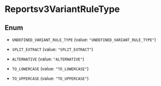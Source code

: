 

# Reportsv3VariantRuleType

## Enum


* `UNDEFINED_VARIANT_RULE_TYPE` (value: `"UNDEFINED_VARIANT_RULE_TYPE"`)

* `SPLIT_EXTRACT` (value: `"SPLIT_EXTRACT"`)

* `ALTERNATIVE` (value: `"ALTERNATIVE"`)

* `TO_LOWERCASE` (value: `"TO_LOWERCASE"`)

* `TO_UPPERCASE` (value: `"TO_UPPERCASE"`)



